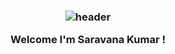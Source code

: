<h3 align="center">
  
  ![header](https://yordanbtc.github.io/banner.png)
  
  Welcome I'm Saravana Kumar ! </h3>
